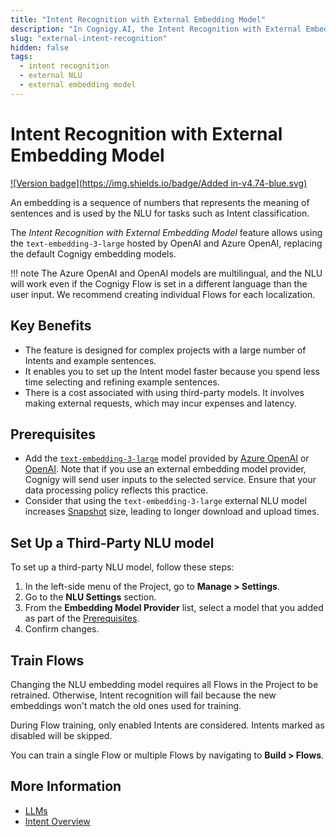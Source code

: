 ```yaml
---
title: "Intent Recognition with External Embedding Model"
description: "In Cognigy.AI, the Intent Recognition with External Embedding Model feature allows using the `text-embedding-3-large` hosted by OpenAI and Azure OpenAI, replacing the default Cognigy embedding models."
slug: "external-intent-recognition"
hidden: false
tags:
  - intent recognition
  - external NLU
  - external embedding model
---
```


# Intent Recognition with External Embedding Model

[![Version badge](https://img.shields.io/badge/Added in-v4.74-blue.svg)](../../../../release-notes/4.74.md)

An embedding is a sequence of numbers that represents the meaning of sentences and is used by the NLU for tasks such as Intent classification.

The _Intent Recognition with External Embedding Model_ feature allows
using the `text-embedding-3-large` hosted by OpenAI and Azure OpenAI, replacing the default Cognigy embedding models.

!!! note
    The Azure OpenAI and OpenAI models are multilingual, and the NLU will work even if the Cognigy Flow is set in a different language than the user input. We recommend creating individual Flows for each localization.

## Key Benefits

- The feature is designed for complex projects with a large number of Intents and example sentences.
- It enables you to set up the Intent model faster because you spend less time selecting and refining example sentences.
- There is a cost associated with using third-party models. It involves making external requests, which may incur expenses and latency.

## Prerequisites

- Add the [`text-embedding-3-large`](../../llms/model-support-by-feature.md) model provided by [Azure OpenAI](../../llms/providers/microsoft-azure-openai.md#add-a-model) or [OpenAI](../../llms/providers/openai.md#add-a-model). Note that if you use an external embedding model provider, Cognigy will send user inputs to the selected service. Ensure that your data processing policy reflects this practice.
- Consider that using the `text-embedding-3-large` external NLU model increases [Snapshot](../../../deploy/snapshots.md) size, leading to longer download and upload times.

## Set Up a Third-Party NLU model

To set up a third-party NLU model, follow these steps:

1. In the left-side menu of the Project, go to **Manage > Settings**.
2. Go to the **NLU Settings** section.
3. From the **Embedding Model Provider** list, select a model that you added as part of the [Prerequisites](#prerequisites).
4. Confirm changes.

## Train Flows

Changing the NLU embedding model requires all Flows in the Project to be retrained. 
Otherwise, Intent recognition will fail because the new embeddings won't match the old ones used for training.

During Flow training, only enabled Intents are considered. Intents marked as disabled will be skipped.

You can train a single Flow or multiple Flows by navigating to **Build > Flows**.

## More Information

- [LLMs](../../llms/overview.md)
- [Intent Overview](../overview.md)